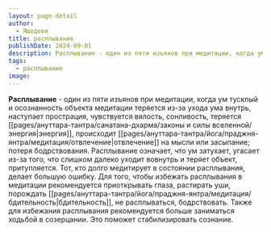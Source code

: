 ```yaml
---
layout: page-detail
author:
  - Яшодеви
title: расплывание
publishDate: 2024-09-01
description: Расплывание - один из пяти изъянов при медитации, когда ум тусклый и осознанность объекта медитации теряется из-за ухода ума внутрь, наступает прострация, чувствуется вялость, сонливость, теряется энергия, происходит отвлечение на мысли или засыпание; потеря бодрствования.
tags:
  - расплывание
image:
---
```

**Расплывание** - один из пяти изъянов при медитации, когда ум тусклый и осознанность объекта медитации теряется из-за ухода ума внутрь, наступает прострация, чувствуется вялость, сонливость, теряется [[pages/ануттара-тантра/санатана-дхарма/законы и силы вселенной/энергия|энергия]], происходит [[pages/ануттара-тантра/йога/праджня-янтра/медитация/отвлечение|отвлечение]] на мысли или засыпание; потеря бодрствования. Расплывание означает, что ум затухает, угасает из-за того, что слишком далеко уходит вовнутрь и теряет объект, притупляется. 
Тот, кто долго медитирует в состоянии расплывания, делает большую ошибку. Для того, чтобы избежать расплывания в медитации рекомендуется приоткрывать глаза, растирать уши, порождать [[pages/ануттара-тантра/йога/праджня-янтра/медитация/бдительность|бдительность]], не расплываться, бодрствовать.
Также для избежания расплывания рекомендуется больше заниматься ходьбой в созерцании. Это поможет стабилизировать сознание.

